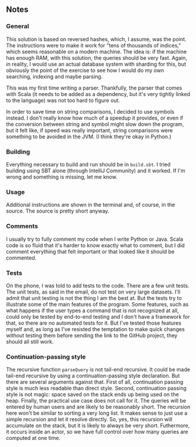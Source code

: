 ## Notes

### General

This solution is based on reversed hashes, which, I assume, was the point.
The instructions were to make it work for "tens of thousands of indices,"
which seems reasonable on a modern machine. The idea is: if the machine
has enough RAM, with this solution, the queries should be very fast. Again,
in reality, I would use an actual database system with sharding for this,
but obviously the point of the exercise to see how I would do my own
searching, indexing and maybe parsing.

This was my first time writing a parser. Thankfully, the parser that comes
with Scala (it needs to be added as a dependency, but it's very tightly
linked to the language) was not too hard to figure out.

In order to save time on string comparisons, I decided to use symbols
instead. I don't really know how much of a speedup it provides, or even
if the conversion between string and symbol might slow down the program,
but it felt like, if speed was really important, string comparisons were
something to be avoided in the JVM. (I think they're okay in Python.)


### Building

Everything necessary to build and run should be in `build.sbt`. I tried
building using SBT alone (through IntelliJ Community) and it worked. If
I'm wrong and something is missing, let me know.


### Usage

Additional instructions are shown in the terminal and, of course, in the
source. The source is pretty short anyway.


### Comments

I usually try to fully comment my code when I write Python or Java. Scala
code is so fluid that it's harder to know exactly what to comment, but I
did comment everything that felt important or that looked like it should be
commented.


### Tests

On the phone, I was told to add tests to the code. There are a few unit
tests. The unit tests, as said in the email, do not test on very large
datasets. I'll admit that unit testing is not the thing I am the best at.
But the tests try to illustrate some of the main features of the program.
Some features, such as what happens if the user types a command that is
not recognized at all, could only be tested by end-to-end testing and I
don't have a framework for that, so there are no automated tests for it.
But I've tested those features myself and, as long as I've resisted the
temptation to make quick changes without testing them before sending
the link to the GitHub project, they should all still work.


### Continuation-passing style

The recursive function `parseQuery` is not tail-end recursive. It could
be made tail-end recursive by using a continuation-passing style
declaration. But there are several arguments against that. First of all,
continuation passing style is much less readable than direct style.
Second, continuation passing style is not magic: space saved on the stack
ends up being used on the heap. Finally, the practical use case does not
call for it. The queries will be entered by human users and are likely
to be reasonably short. The recursion here won't be similar to sorting a
very long list. It makes sense to just use a simple recursion and let it
resolve directly. So, yes, this recursion will accumulate on the stack,
but it is likely to always be very short. Futhermore, it occurs inside an
actor, so we have full control over how many queries are computed at one
time.
